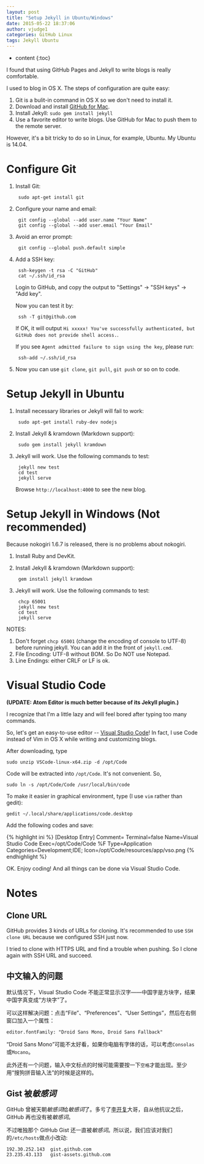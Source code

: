 ```yaml
---
layout: post
title: "Setup Jekyll in Ubuntu/Windows"
date: 2015-05-22 18:37:06
author: vjudge1
categories: GitHub Linux
tags: Jekyll Ubuntu
---
```


* content
{:toc}

I found that using GitHub Pages and Jekyll to write blogs is really comfortable.

I used to blog in OS X. The steps of configuration are quite easy:

1. Git is a bulit-in command in OS X so we don't need to install it.
2. Download and install [GitHub for Mac](https://mac.github.com).
3. Install Jekyll: `sudo gem install jekyll`
4. Use a favorite editor to write blogs. Use GitHub for Mac to push them to the remote server.

However, it's a bit tricky to do so in Linux, for example, Ubuntu. My Ubuntu is 14.04.





# Configure Git

1. Install Git:

		sudo apt-get install git

2. Configure your name and email:

		git config --global --add user.name "Your Name"
		git config --global --add user.email "Your Email"

3. Avoid an error prompt:

		git config --global push.default simple

4. Add a SSH key:

		ssh-keygen -t rsa -C "GitHub"
		cat ~/.ssh/id_rsa

	Login to GitHub, and copy the output to "Settings" -> "SSH keys" -> "Add key".

	Now you can test it by:

		ssh -T git@github.com

	If OK, it will output `Hi xxxxx! You've successfully authenticated, but GitHub does not provide shell access.`.

	If you see `Agent admitted failure to sign using the key`, please run:

		ssh-add ~/.ssh/id_rsa

5. Now you can use `git clone`, `git pull`, `git push` or so on to code.

# Setup Jekyll in Ubuntu

1. Install necessary libraries or Jekyll will fail to work:

		sudo apt-get install ruby-dev nodejs

2. Install Jekyll & kramdown (Markdown support):

		sudo gem install jekyll kramdown

3. Jekyll will work. Use the following commands to test:

		jekyll new test
		cd test
		jekyll serve

	Browse `http://localhost:4000` to see the new blog.

# Setup Jekyll in Windows (Not recommended)

Because nokogiri 1.6.7 is released, there is no problems about nokogiri.

1. Install Ruby and DevKit.
2. Install Jekyll & kramdown (Markdown support):

		gem install jekyll kramdown

3. Jekyll will work. Use the following commands to test:

		chcp 65001
		jekyll new test
		cd test
		jekyll serve

NOTES:

1. Don't forget `chcp 65001` (change the encoding of console to UTF-8) before running jekyll. You can add it in the front of `jekyll.cmd`.
2. File Encoding: UTF-8 without BOM. So Do NOT use Notepad.
3. Line Endings: either CRLF or LF is ok.

# Visual Studio Code

**(UPDATE: Atom Editor is much better because of its Jekyll plugin.)**

I recognize that I'm a little lazy and will feel bored after typing too many commands.

So, let's get an easy-to-use editor -- [Visual Studio Code](https://code.visualstudio.com)! In fact, I use Code instead of Vim in OS X while writing and customizing blogs.

After downloading, type

	sudo unzip VSCode-linux-x64.zip -d /opt/Code

Code will be extracted into `/opt/Code`. It's not convenient. So,

	sudo ln -s /opt/Code/Code /usr/local/bin/code

To make it easier in graphical environment, type (I use `vim` rather than gedit):

	gedit ~/.local/share/applications/code.desktop

Add the following codes and save:

{% highlight ini %}
[Desktop Entry]
Comment=
Terminal=false
Name=Visual Studio Code
Exec=/opt/Code/Code %F
Type=Application
Categories=Development;IDE;
Icon=/opt/Code/resources/app/vso.png
{% endhighlight %}

OK. Enjoy coding! And all things can be done via Visual Studio Code.

# Notes

## Clone URL

GitHub provides 3 kinds of URLs for cloning. It's recommended to use `SSH clone URL` because we configured SSH just now.

I tried to clone with HTTPS URL and find a trouble when pushing. So I clone again with SSH URL and succeed.

## 中文输入的问题

默认情况下，Visual Studio Code 不能正常显示汉字——中国字是方块字，结果中国字真变成“方块字”了。

可以这样解决问题：点击“File”、“Preferences”、“User Settings”，然后在右侧窗口加入一个属性：

	editor.fontFamily: "Droid Sans Mono, Droid Sans Fallback"

“Droid Sans Mono”可能不太好看，如果你电脑有字体的话，可以考虑`Consolas`或`Mocano`。

此外还有一个问题，输入中文标点的时候可能需要按一下`空格`才能出现。至少用“搜狗拼音输入法”的时候是这样的。

## Gist 被*敏感词*

GitHub 曾被天朝*敏感词*给*敏感词*了。多亏了[李开复](http://weibo.com/kaifulee?stat_date=201301&page=4)大哥，自从他抗议之后，GitHub 再也没有被*敏感词*。

不过唯独那个 GitHub Gist 还一直被*敏感词*。所以说，我们应该对我们的`/etc/hosts`做点小改动:

	192.30.252.143	gist.github.com
	23.235.43.133	gist-assets.github.com
